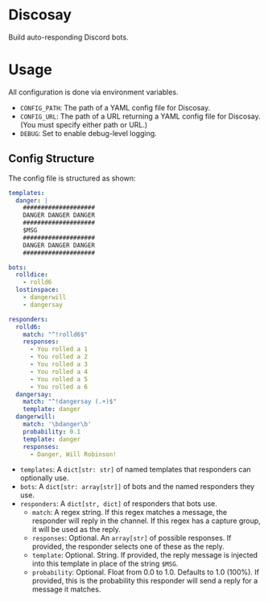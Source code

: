 # Discosay

Build auto-responding Discord bots.

# Usage

All configuration is done via environment variables.

* `CONFIG_PATH`: The path of a YAML config file for Discosay.
* `CONFIG_URL`: The path of a URL returning a YAML config file for Discosay. (You must specify either path or URL.)
* `DEBUG`: Set to enable debug-level logging.

## Config Structure

The config file is structured as shown:

```yaml
templates:
  danger: |
    ####################
    DANGER DANGER DANGER
    ####################
    $MSG
    ####################
    DANGER DANGER DANGER
    ####################

bots:
  rolldice:
    - rolld6
  lostinspace:
    - dangerwill
    - dangersay

responders:
  rolld6:
    match: "^!rolld6$"
    responses:
      - You rolled a 1
      - You rolled a 2
      - You rolled a 3
      - You rolled a 4
      - You rolled a 5
      - You rolled a 6
  dangersay:
    match: "^!dangersay (.+)$"
    template: danger
  dangerwill:
    match: '\bdanger\b'
    probability: 0.1
    template: danger
    responses:
      - Danger, Will Robinson!
```

* `templates`: A `dict[str: str]` of named templates that responders can optionally use.
* `bots`: A `dict[str: array[str]]` of bots and the named responders they use.
* `responders`: A `dict[str, dict]` of responders that bots use.
  * `match`: A regex string. If this regex matches a message, the responder will reply in the channel. If this regex has a capture group, it will be used as the reply.
  * `responses`: Optional. An `array[str]` of possible responses. If provided, the responder selects one of these as the reply.
  * `template`: Optional. String. If provided, the reply message is injected into this template in place of the string `$MSG`.
  * `probability`: Optional. Float from 0.0 to 1.0. Defaults to 1.0 (100%). If provided, this is the probability this responder will send a reply for a message it matches.
